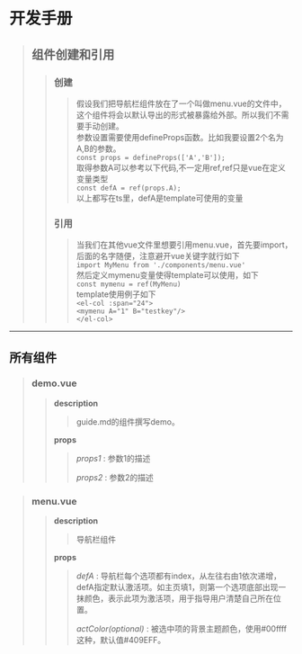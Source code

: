# 开发手册
> ## 组件创建和引用
>> ### 创建
>>> 假设我们把导航栏组件放在了一个叫做menu.vue的文件中，这个组件将会以默认导出的形式被暴露给外部。所以我们不需要手动创建。<br/>
>>> 参数设置需要使用defineProps函数。比如我要设置2个名为A,B的参数。<br/>
>>> ```const props = defineProps(['A','B']);```<br/>
>>> 取得参数A可以参考以下代码,不一定用ref,ref只是vue在定义变量类型<br/>
>>> ```const defA = ref(props.A);```<br/>
>>> 以上都写在ts里，defA是template可使用的变量
>> ### 引用
>>> 当我们在其他vue文件里想要引用menu.vue，首先要import，后面的名字随便，注意避开vue关键字就行如下<br/>
>>> ```import MyMenu from './components/menu.vue'```<br/>
>>> 然后定义mymenu变量使得template可以使用，如下<br/>
>>> ```const mymenu = ref(MyMenu)```<br/>
>>> template使用例子如下<br/>
>>> ```<el-col :span="24">```<br/>
>>> ```<mymenu A="1" B="testkey"/>```<br/>
>>> ```</el-col>```<br/>

***

## 所有组件
> ### demo.vue
>> **description**
>>> guide.md的组件撰写demo。
>>>
>> **props**
>>> *props1* : 参数1的描述
>>>
>>> *props2* : 参数2的描述
>>>

> ### menu.vue
>> **description**
>>> 导航栏组件
>>>
>> **props**
>>> *defA* : 导航栏每个选项都有index，从左往右由1依次递增，defA指定默认激活项。如主页填1，则第一个选项底部出现一抹颜色，表示此项为激活项，用于指导用户清楚自己所在位置。
>>>
>>> *actColor(optional)* : 被选中项的背景主题颜色，使用#00ffff这种，默认值#409EFF。
>>>


